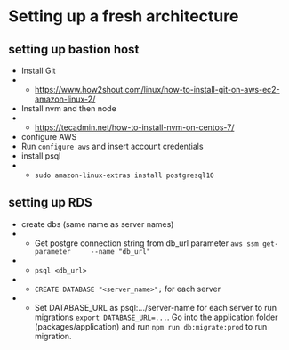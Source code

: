 # Setting up a fresh architecture
## setting up bastion host
- Install Git
- - https://www.how2shout.com/linux/how-to-install-git-on-aws-ec2-amazon-linux-2/
- Install nvm and then node
- - https://tecadmin.net/how-to-install-nvm-on-centos-7/
- configure AWS
- Run `configure aws` and insert account credentials
- install psql
- - `sudo amazon-linux-extras install postgresql10`
## setting up RDS
- create dbs (same name as server names)
- - Get postgre connection string from db_url parameter `aws ssm get-parameter     --name "db_url"`
- - `psql <db_url>`
- - `CREATE DATABASE "<server_name>";` for each server
- - Set DATABASE_URL as psql:.../server-name for each server to run migrations `export DATABASE_URL=...`. Go into the application folder (packages/application) and run `npm run db:migrate:prod` to run migration.